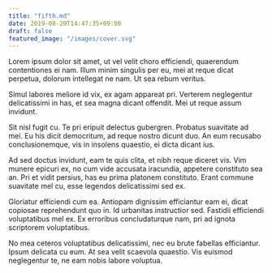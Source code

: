 ```yaml
---
title: "fifth.md"
date: 2019-08-20T14:47:35+09:00
draft: false
featured_image: "/images/cover.svg"
---
```

Lorem ipsum dolor sit amet, ut vel velit choro efficiendi, quaerendum contentiones ei nam. 
Illum minim singulis per eu, mei at reque dicat perpetua, dolorum intellegat ne nam. Ut sea rebum veritus.
<!--more-->
 Simul labores meliore id vix, ex agam appareat pri. Verterem neglegentur delicatissimi in has, et sea magna dicant offendit. Mei ut reque assum invidunt.

Sit nisl fugit cu. Te pri eripuit delectus gubergren. Probatus suavitate ad mei. Eu his dicit democritum, ad reque nostro dicunt duo. An eum recusabo conclusionemque, vis in insolens quaestio, ei dicta dicant ius.

Ad sed doctus invidunt, eam te quis clita, et nibh reque diceret vis. Vim munere epicuri ex, no cum vide accusata iracundia, appetere constituto sea an. Pri et vidit persius, has eu prima platonem constituto. Erant commune suavitate mel cu, esse legendos delicatissimi sed ex.

Gloriatur efficiendi cum ea. Antiopam dignissim efficiantur eam ei, dicat copiosae reprehendunt quo in. Id urbanitas instructior sed. Fastidii efficiendi voluptatibus mel ex. Ex erroribus concludaturque nam, pri ad ignota scriptorem voluptatibus.

No mea ceteros voluptatibus delicatissimi, nec eu brute fabellas efficiantur. Ipsum delicata cu eum. At sea velit scaevola quaestio. Vis euismod neglegentur te, ne eam nobis labore voluptua.